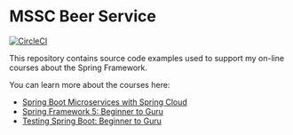 # MSSC Beer Service

[![CircleCI](https://circleci.com/gh/j-szymanski/mssc-beer-service.svg?style=svg&circle-token=9ef9aec3a24d4bc996e1b15bed3433b0bec8e1d0)](https://circleci.com/gh/j-szymanski/mssc-beer-service)

This repository contains source code examples used to support my on-line courses about the Spring Framework.

You can learn more about the courses here:
* [Spring Boot Microservices with Spring Cloud](https://www.udemy.com/spring-boot-microservices-with-spring-cloud-beginner-to-guru/?couponCode=GIT_HUB2)
* [Spring Framework 5: Beginner to Guru](https://www.udemy.com/course/spring-framework-5-beginner-to-guru/?couponCode=GITHUB_SFGPETCLINIC)
* [Testing Spring Boot: Beginner to Guru](https://www.udemy.com/testing-spring-boot-beginner-to-guru/?couponCode=GITHUB_REPO_SF5B2G)
